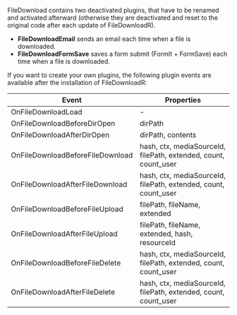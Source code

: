 FileDownload contains two deactivated plugins, that have to be renamed and
activated afterward (otherwise they are deactivated and reset to the original
code after each update of FileDownloadR).

- **FileDownloadEmail** sends an email each time when a file is downloaded.
- **FileDownloadFormSave** saves a form submit (FormIt + FormSave) each time when a file is downloaded.

If you want to create your own plugins, the following plugin events are
available after the installation of FileDownloadR:

| Event                            | Properties                                                      |
|----------------------------------|-----------------------------------------------------------------|
| OnFileDownloadLoad               | -                                                               |
| OnFileDownloadBeforeDirOpen      | dirPath                                                         |
| OnFileDownloadAfterDirOpen       | dirPath, contents                                               |
| OnFileDownloadBeforeFileDownload | hash, ctx, mediaSourceId, filePath, extended, count, count_user |
| OnFileDownloadAfterFileDownload  | hash, ctx, mediaSourceId, filePath, extended, count, count_user |
| OnFileDownloadBeforeFileUpload   | filePath, fileName, extended                                    |
| OnFileDownloadAfterFileUpload    | filePath, fileName, extended, hash, resourceId                  |
| OnFileDownloadBeforeFileDelete   | hash, ctx, mediaSourceId, filePath, extended, count, count_user |
| OnFileDownloadAfterFileDelete    | hash, ctx, mediaSourceId, filePath, extended, count, count_user |
